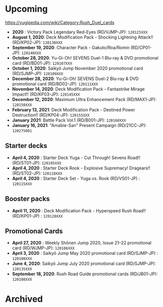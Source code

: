# Upcoming
https://yugipedia.com/wiki/Category:Rush_Duel_cards

- **2020** : Victory Pack Legendary Red-Eyes (RD/VJMP-JP): `120125XXX`
- **August 1, 2020**: Deck Modification Pack - Shocking Lightning Attack!! (RD/KP02-JP): `120130XXX`
- **September 19, 2020**: Character Pack - Gakuto/Roa/Romin (RD/CP01-JP): `120140XXX`
- **October 28, 2020**: Yu-Gi-Oh! SEVENS Duel-1 Blu-ray & DVD promotional card (RD/BD01-JP): `120107XXX`
- **October 1, 2020**: Saikyō Jump November 2020 promotional card (RD/SJMP-JP): `120109XXX`
- **December 28, 2020**: Yu-Gi-Oh! SEVENS Duel-2 Blu-ray & DVD promotional card (RD/BD02-JP): `120111XXX`
- **November 14, 2020**: Deck Modification Pack - Fantastrike Mirage Impact!! (RD/KP03-JP): `120145XXX`
- **December 12, 2020**: Maximum Ultra Enhancement Pack (RD/MAX1-JP): `120150XXX`
- **February 13, 2021**: Deck Modification Pack - Destined Power Destruction!! (RD/KP04-JP): `120155XXX`
- **January 2021**: Battle Pack Vol.1 (RD/B001-JP): `120160XXX`
- **January 16, 2021**: "Amabie-San" Present Campaign (RD/21CC-JP): `120275001`

## Starter decks
- **April 4, 2020** : Starter Deck Yuga - Cut Through! Sevens Road!! (RD/ST01-JP): `120105XXX`
- **April 4, 2020** : Starter Deck Rook - Explosive Supremacy! Dragears!! (RD/ST02-JP): `120110XXX`
- **April 4, 2020** : Starter Deck Set - Yuga vs. Rook (RD/VS01-JP) : `120115XXX`

## Booster packs
- **April 11, 2020** : Deck Modification Pack - Hyperspeed Rush Road!! (RD/KP01-JP) : `120120XXX`

## Promotional Cards
- **April 27, 2020** : Weekly Shōnen Jump 2020, Issue 21–22 promotional card (RD/WJMP-JP): `120106XXX`
- **April 3, 2020** : Saikyō Jump May 2020 promotional card (RD/SJMP-JP) : `120100XXX`
- **June 4, 2020**: Saikyō Jump July 2020 promotional card (RD/SJMP-JP): `120135XXX`
- **September 18, 2020**: Rush Road Guide promotional cards (RD/JB01-JP): `120108XXX`

# Archived
